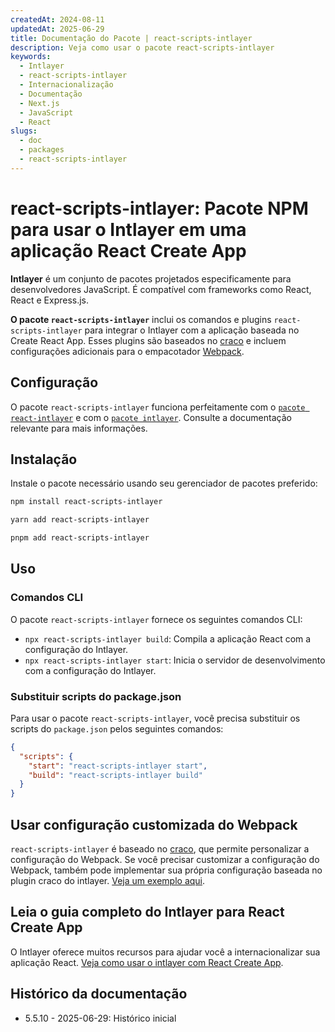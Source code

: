 ```yaml
---
createdAt: 2024-08-11
updatedAt: 2025-06-29
title: Documentação do Pacote | react-scripts-intlayer
description: Veja como usar o pacote react-scripts-intlayer
keywords:
  - Intlayer
  - react-scripts-intlayer
  - Internacionalização
  - Documentação
  - Next.js
  - JavaScript
  - React
slugs:
  - doc
  - packages
  - react-scripts-intlayer
---
```


# react-scripts-intlayer: Pacote NPM para usar o Intlayer em uma aplicação React Create App

**Intlayer** é um conjunto de pacotes projetados especificamente para desenvolvedores JavaScript. É compatível com frameworks como React, React e Express.js.

**O pacote `react-scripts-intlayer`** inclui os comandos e plugins `react-scripts-intlayer` para integrar o Intlayer com a aplicação baseada no Create React App. Esses plugins são baseados no [craco](https://craco.js.org/) e incluem configurações adicionais para o empacotador [Webpack](https://webpack.js.org/).

## Configuração

O pacote `react-scripts-intlayer` funciona perfeitamente com o [`pacote react-intlayer`](https://github.com/aymericzip/intlayer/blob/main/docs/docs/pt/packages/react-intlayer/index.md) e com o [`pacote intlayer`](https://github.com/aymericzip/intlayer/blob/main/docs/docs/pt/packages/intlayer/index.md). Consulte a documentação relevante para mais informações.

## Instalação

Instale o pacote necessário usando seu gerenciador de pacotes preferido:

```bash packageManager="npm"
npm install react-scripts-intlayer
```

```bash packageManager="yarn"
yarn add react-scripts-intlayer
```

```bash packageManager="pnpm"
pnpm add react-scripts-intlayer
```

## Uso

### Comandos CLI

O pacote `react-scripts-intlayer` fornece os seguintes comandos CLI:

- `npx react-scripts-intlayer build`: Compila a aplicação React com a configuração do Intlayer.
- `npx react-scripts-intlayer start`: Inicia o servidor de desenvolvimento com a configuração do Intlayer.

### Substituir scripts do package.json

Para usar o pacote `react-scripts-intlayer`, você precisa substituir os scripts do `package.json` pelos seguintes comandos:

```json fileName="package.json"
{
  "scripts": {
    "start": "react-scripts-intlayer start",
    "build": "react-scripts-intlayer build"
  }
}
```

## Usar configuração customizada do Webpack

`react-scripts-intlayer` é baseado no [craco](https://craco.js.org/), que permite personalizar a configuração do Webpack.
Se você precisar customizar a configuração do Webpack, também pode implementar sua própria configuração baseada no plugin craco do intlayer. [Veja um exemplo aqui](https://github.com/aymericzip/intlayer/blob/main/examples/react-app/craco.config.js).

## Leia o guia completo do Intlayer para React Create App

O Intlayer oferece muitos recursos para ajudar você a internacionalizar sua aplicação React.
[Veja como usar o intlayer com React Create App](https://github.com/aymericzip/intlayer/blob/main/docs/docs/pt/intlayer_with_create_react_app.md).

## Histórico da documentação

- 5.5.10 - 2025-06-29: Histórico inicial
